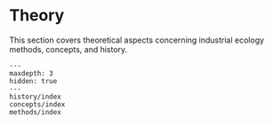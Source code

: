 # Theory

This section covers theoretical aspects concerning industrial ecology methods, concepts, and history.

```{toctree}
---
maxdepth: 3
hidden: true
---
history/index
concepts/index
methods/index
```